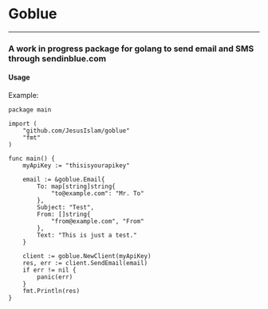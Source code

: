 # Goblue
---------------------------------
### A work in progress package for golang to send email and SMS through sendinblue.com

#### Usage
Example:

```
package main

import (
	"github.com/JesusIslam/goblue"
	"fmt"
)

func main() {
	myApiKey := "thisisyourapikey"

	email := &goblue.Email{
		To: map[string]string{
			"to@example.com": "Mr. To"
		},
		Subject: "Test",
		From: []string{
			"from@example.com", "From"
		},
		Text: "This is just a test."
	}

	client := goblue.NewClient(myApiKey)
	res, err := client.SendEmail(email)
	if err != nil {
		panic(err)
	}
	fmt.Println(res)
}
```